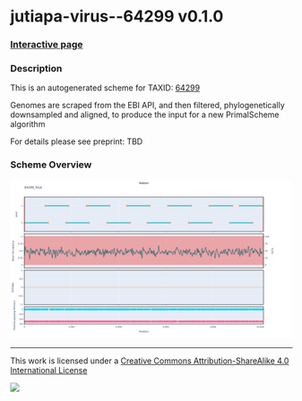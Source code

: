 # jutiapa-virus--64299 v0.1.0

### [Interactive page](https://chrisgkent.github.io/schemes/jutiapa-virus--64299-1000-v0.1.0)

### Description

This is an autogenerated scheme for TAXID: [64299](https://www.ncbi.nlm.nih.gov/Taxonomy/Browser/wwwtax.cgi?mode=Info&id=64299&lvl=3&lin=f&keep=1&srchmode=1&unlock)

Genomes are scraped from the EBI API, and then filtered, phylogenetically downsampled and aligned, to produce the input for a new PrimalScheme algorithm

For details please see preprint: TBD

### Scheme Overview

![Alt text](work/64299_final.png '64299_final.png')

------------------------------------------------------------------------

This work is licensed under a [Creative Commons Attribution-ShareAlike 4.0 International License](http://creativecommons.org/licenses/by-sa/4.0/) 

![](https://i.creativecommons.org/l/by-sa/4.0/88x31.png)